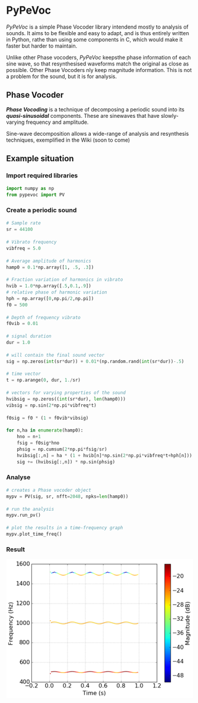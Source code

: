 # PyPeVoc

*PyPeVoc* is a simple Phase Vocoder library intendend mostly to analysis of sounds. It aims to be flexible and easy to adapt, and is thus entirely written in Python, rathe than using some components in C, which would make it faster but harder to maintain.

Unlike other Phase vocoders, *PyPeVoc* keepsthe phase information of each sine wave, so that resynthesised waveforms match the original as close as possible. Other Phase Vocoders nly keep magnitude information. This is not a problem for the sound, but it is for analysis. 

## Phase Vocoder

***Phase Vocoding*** is a technique of decomposing a periodic sound into its ***quasi-sinusoidal*** components. These are sinewaves that have slowly-varying frequency and amplitude. 

Sine-wave decomposition allows a wide-range of analysis and resynthesis techniques, exemplified in the Wiki (soon to come) 

## Example situation

### Import required libraries

```python
import numpy as np
from pypevoc import PV
```

### Create a periodic sound

```python
# Sample rate
sr = 44100

# Vibrato frequency
vibfreq = 5.0

# Average amplitude of harmonics
hamp0 = 0.1*np.array([1, .5, .3])

# Fraction variation of harmonics in vibrato
hvib = 1.0*np.array([.5,0.1,.9])
# relative phase of harmonic variation
hph = np.array([0,np.pi/2,np.pi])
f0 = 500

# Depth of frequency vibrato
f0vib = 0.01

# signal duration
dur = 1.0

# will contain the final sound vector
sig = np.zeros(int(sr*dur)) + 0.01*(np.random.rand(int(sr*dur))-.5)

# time vector
t = np.arange(0, dur, 1./sr)

# vectors for varying properties of the sound 
hvibsig = np.zeros((int(sr*dur), len(hamp0)))
vibsig = np.sin(2*np.pi*vibfreq*t)

f0sig = f0 * (1 + f0vib*vibsig)

for n,ha in enumerate(hamp0):
    hno = n+1
    fsig = f0sig*hno
    phsig = np.cumsum(2*np.pi*fsig/sr)
    hvibsig[:,n] = ha * (1 + hvib[n]*np.sin(2*np.pi*vibfreq*t+hph[n]))
    sig += (hvibsig[:,n]) * np.sin(phsig)

```

### Analyse 

``` python
# creates a Phase vocoder object
mypv = PV(sig, sr, nfft=2048, npks=len(hamp0))

# run the analysis
mypv.run_pv()

# plot the results in a time-frequency graph
mypv.plot_time_freq()
```

### Result

![ScreenShot](examples/PVexample.png)
